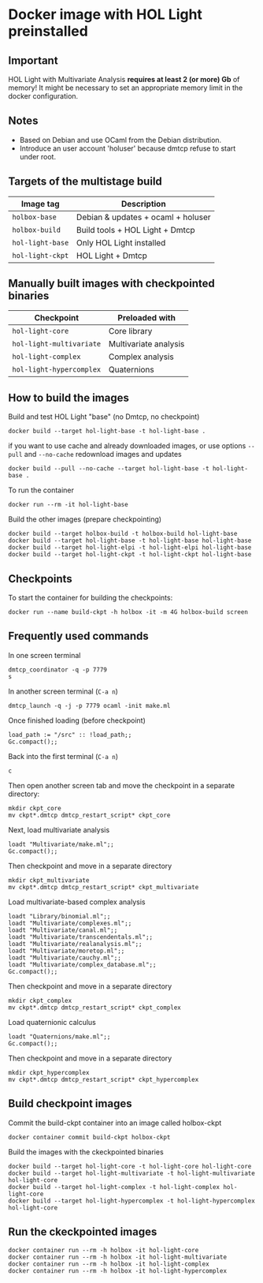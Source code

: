 Docker image with HOL Light preinstalled
========================================

## Important

HOL Light with Multivariate Analysis **requires at least 2 (or more)
Gb** of memory!  It might be necessary to set an appropriate memory
limit in the docker configuration.

## Notes

- Based on Debian and use OCaml from the Debian distribution.
- Introduce an user account 'holuser' because dmtcp refuse to start
  under root.

## Targets of the multistage build

| Image tag         | Description                            |
|----------------   |-------------------------------------   |
| `holbox-base`     | Debian & updates + ocaml + holuser     |
| `holbox-build`    | Build tools + HOL Light + Dmtcp        |
| `hol-light-base`  | Only HOL Light installed               |
| `hol-light-ckpt`  | HOL Light + Dmtcp                      |

## Manually built images with checkpointed binaries

| Checkpoint                | Preloaded with                 |
|------------------------   |-----------------------------   |
| `hol-light-core`          | Core library                   |
| `hol-light-multivariate`  | Multivariate analysis          |
| `hol-light-complex`       | Complex analysis               |
| `hol-light-hypercomplex`  | Quaternions                    |

## How to build the images

Build and test HOL Light "base" (no Dmtcp, no checkpoint)
```
docker build --target hol-light-base -t hol-light-base .
```

if you want to use cache and already downloaded images, or use options
`--pull` and `--no-cache` redownload images and updates
```
docker build --pull --no-cache --target hol-light-base -t hol-light-base .
```
To run the container
```
docker run --rm -it hol-light-base
```

Build the other images (prepare checkpointing)
```
docker build --target holbox-build -t holbox-build hol-light-base
docker build --target hol-light-base -t hol-light-base hol-light-base
docker build --target hol-light-elpi -t hol-light-elpi hol-light-base
docker build --target hol-light-ckpt -t hol-light-ckpt hol-light-base
```

## Checkpoints

To start the container for building the checkpoints:
```
docker run --name build-ckpt -h holbox -it -m 4G holbox-build screen
```

## Frequently used commands

In one screen terminal
```
dmtcp_coordinator -q -p 7779
s
```

In another screen terminal (`C-a n`)
```
dmtcp_launch -q -j -p 7779 ocaml -init make.ml
```
Once finished loading (before checkpoint)
```
load_path := "/src" :: !load_path;;
Gc.compact();;
```

Back into the first terminal (`C-a n`)
```
c
```

Then open another screen tab and move the checkpoint in a separate
directory:
```
mkdir ckpt_core
mv ckpt*.dmtcp dmtcp_restart_script* ckpt_core
```

Next, load multivariate analysis
```
loadt "Multivariate/make.ml";;
Gc.compact();;
```

Then checkpoint and move in a separate directory
```
mkdir ckpt_multivariate
mv ckpt*.dmtcp dmtcp_restart_script* ckpt_multivariate
```

Load multivariate-based complex analysis
```
loadt "Library/binomial.ml";;
loadt "Multivariate/complexes.ml";;
loadt "Multivariate/canal.ml";;
loadt "Multivariate/transcendentals.ml";;
loadt "Multivariate/realanalysis.ml";;
loadt "Multivariate/moretop.ml";;
loadt "Multivariate/cauchy.ml";;
loadt "Multivariate/complex_database.ml";;
Gc.compact();;
```

Then checkpoint and move in a separate directory
```
mkdir ckpt_complex
mv ckpt*.dmtcp dmtcp_restart_script* ckpt_complex
```

Load quaternionic calculus
```
loadt "Quaternions/make.ml";;
Gc.compact();;
```

Then checkpoint and move in a separate directory
```
mkdir ckpt_hypercomplex
mv ckpt*.dmtcp dmtcp_restart_script* ckpt_hypercomplex
```
## Build checkpoint images

Commit the build-ckpt container into an image called holbox-ckpt
```
docker container commit build-ckpt holbox-ckpt
```

Build the images with the ckeckpointed binaries
```
docker build --target hol-light-core -t hol-light-core hol-light-core
docker build --target hol-light-multivariate -t hol-light-multivariate hol-light-core
docker build --target hol-light-complex -t hol-light-complex hol-light-core
docker build --target hol-light-hypercomplex -t hol-light-hypercomplex hol-light-core
```

## Run the ckeckpointed images
```
docker container run --rm -h holbox -it hol-light-core
docker container run --rm -h holbox -it hol-light-multivariate
docker container run --rm -h holbox -it hol-light-complex
docker container run --rm -h holbox -it hol-light-hypercomplex
```
